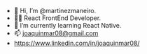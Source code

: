 - 👋 Hi, I’m @martinezmaneiro.
- 👨‍💻 React FrontEnd Developer.
- 🌱 I’m currently learning React Native.
- 📫 joaquinmar08@gmail.com
- https://www.linkedin.com/in/joaquinmar08/
<!---
martinezmaneiro/martinezmaneiro is a ✨ special ✨ repository because its `README.md` (this file) appears on your GitHub profile.
You can click the Preview link to take a look at your changes.
--->
